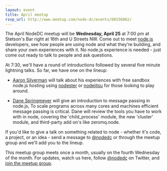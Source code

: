 ```yaml
---
layout: event
title: April meetup
rsvp_url: http://www.meetup.com/node-dc/events/60156862/
---
```


The April NodeDC meetup will be **Wednesday, April 25** at 7:00 pm at Stetson's Bar right at 16th and U Streets NW. Come out to meet [node.js](http://nodejs.org/) developers, see how people are using node and what they're building, and share your own experiences with it. No node.js experience is needed - just come out ready to talk to people and ask questions. 

At 7:30, we'll have a round of introductions followed by several five minute lightning talks. So far, we have one on the lineup:

- [Aaron Silverman](http://twitter.com/Zugwalt) will talk about his experiences with free sandbox node.js hosting using [nodester](http://nodester.com/) or [nodejitsu](http://nodejitsu.com/) for those looking to play around.

- [Dane Springmeyer](https://twitter.com/#!/springmeyer) will give an introduction to message passing in node.js, To scale programs across many cores and machines efficient message passing is critical. Dane will review the tools you have to work with in node, covering the 'child_process' module, the new 'cluster' module, and third-party add on's like zeromq.node.

If you'd like to give a talk on something related to node - whether it's code, a project, or an idea - send a message to [@nodedc](http://twitter.com/nodedc) or through the meetup group and we'll add you to the lineup.

This meetup group meets once a month, usually on the fourth Wednesday of the month. For updates, watch us here, follow [@nodedc](http://twitter.com/nodedc) on Twitter, and [join the meetup group](http://www.meetup.com/node-dc/).




